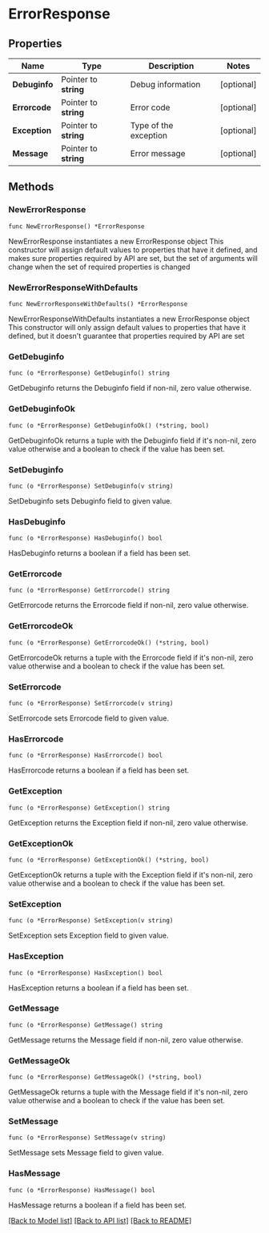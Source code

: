 # ErrorResponse

## Properties

Name | Type | Description | Notes
------------ | ------------- | ------------- | -------------
**Debuginfo** | Pointer to **string** | Debug information | [optional] 
**Errorcode** | Pointer to **string** | Error code | [optional] 
**Exception** | Pointer to **string** | Type of the exception | [optional] 
**Message** | Pointer to **string** | Error message | [optional] 

## Methods

### NewErrorResponse

`func NewErrorResponse() *ErrorResponse`

NewErrorResponse instantiates a new ErrorResponse object
This constructor will assign default values to properties that have it defined,
and makes sure properties required by API are set, but the set of arguments
will change when the set of required properties is changed

### NewErrorResponseWithDefaults

`func NewErrorResponseWithDefaults() *ErrorResponse`

NewErrorResponseWithDefaults instantiates a new ErrorResponse object
This constructor will only assign default values to properties that have it defined,
but it doesn't guarantee that properties required by API are set

### GetDebuginfo

`func (o *ErrorResponse) GetDebuginfo() string`

GetDebuginfo returns the Debuginfo field if non-nil, zero value otherwise.

### GetDebuginfoOk

`func (o *ErrorResponse) GetDebuginfoOk() (*string, bool)`

GetDebuginfoOk returns a tuple with the Debuginfo field if it's non-nil, zero value otherwise
and a boolean to check if the value has been set.

### SetDebuginfo

`func (o *ErrorResponse) SetDebuginfo(v string)`

SetDebuginfo sets Debuginfo field to given value.

### HasDebuginfo

`func (o *ErrorResponse) HasDebuginfo() bool`

HasDebuginfo returns a boolean if a field has been set.

### GetErrorcode

`func (o *ErrorResponse) GetErrorcode() string`

GetErrorcode returns the Errorcode field if non-nil, zero value otherwise.

### GetErrorcodeOk

`func (o *ErrorResponse) GetErrorcodeOk() (*string, bool)`

GetErrorcodeOk returns a tuple with the Errorcode field if it's non-nil, zero value otherwise
and a boolean to check if the value has been set.

### SetErrorcode

`func (o *ErrorResponse) SetErrorcode(v string)`

SetErrorcode sets Errorcode field to given value.

### HasErrorcode

`func (o *ErrorResponse) HasErrorcode() bool`

HasErrorcode returns a boolean if a field has been set.

### GetException

`func (o *ErrorResponse) GetException() string`

GetException returns the Exception field if non-nil, zero value otherwise.

### GetExceptionOk

`func (o *ErrorResponse) GetExceptionOk() (*string, bool)`

GetExceptionOk returns a tuple with the Exception field if it's non-nil, zero value otherwise
and a boolean to check if the value has been set.

### SetException

`func (o *ErrorResponse) SetException(v string)`

SetException sets Exception field to given value.

### HasException

`func (o *ErrorResponse) HasException() bool`

HasException returns a boolean if a field has been set.

### GetMessage

`func (o *ErrorResponse) GetMessage() string`

GetMessage returns the Message field if non-nil, zero value otherwise.

### GetMessageOk

`func (o *ErrorResponse) GetMessageOk() (*string, bool)`

GetMessageOk returns a tuple with the Message field if it's non-nil, zero value otherwise
and a boolean to check if the value has been set.

### SetMessage

`func (o *ErrorResponse) SetMessage(v string)`

SetMessage sets Message field to given value.

### HasMessage

`func (o *ErrorResponse) HasMessage() bool`

HasMessage returns a boolean if a field has been set.


[[Back to Model list]](../README.md#documentation-for-models) [[Back to API list]](../README.md#documentation-for-api-endpoints) [[Back to README]](../README.md)


